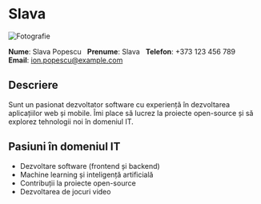 # Slava

![Fotografie](https://link-catre-fotografie.com/fotografie.jpg)

**Nume**: Slava Popescu  
**Prenume**: Slava  
**Telefon**: +373 123 456 789  
**Email**: ion.popescu@example.com  

## Descriere
Sunt un pasionat dezvoltator software cu experiență în dezvoltarea aplicațiilor web și mobile. Îmi place să lucrez la proiecte open-source și să explorez tehnologii noi în domeniul IT.

## Pasiuni în domeniul IT
- Dezvoltare software (frontend și backend)
- Machine learning și inteligență artificială
- Contribuții la proiecte open-source
- Dezvoltarea de jocuri video
